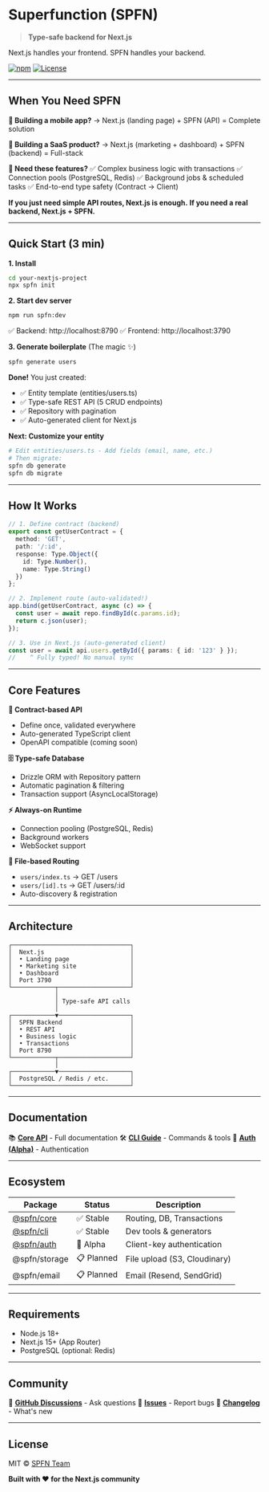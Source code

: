 # Superfunction (SPFN)

> **Type-safe backend for Next.js**

Next.js handles your frontend. SPFN handles your backend.

[![npm](https://img.shields.io/npm/v/@spfn/core)](https://npmjs.com/package/@spfn/core)
[![License](https://img.shields.io/badge/license-MIT-blue)](./LICENSE)

---

## When You Need SPFN

**🚀 Building a mobile app?**
→ Next.js (landing page) + SPFN (API) = Complete solution

**💼 Building a SaaS product?**
→ Next.js (marketing + dashboard) + SPFN (backend) = Full-stack

**🎯 Need these features?**
✅ Complex business logic with transactions
✅ Connection pools (PostgreSQL, Redis)
✅ Background jobs & scheduled tasks
✅ End-to-end type safety (Contract → Client)

**If you just need simple API routes, Next.js is enough.**
**If you need a real backend, Next.js + SPFN.**

---

## Quick Start (3 min)

**1. Install**
```bash
cd your-nextjs-project
npx spfn init
```

**2. Start dev server**
```bash
npm run spfn:dev
```
✅ Backend: http://localhost:8790
✅ Frontend: http://localhost:3790

**3. Generate boilerplate** (The magic ✨)
```bash
spfn generate users
```

**Done!** You just created:
- ✅ Entity template (entities/users.ts)
- ✅ Type-safe REST API (5 CRUD endpoints)
- ✅ Repository with pagination
- ✅ Auto-generated client for Next.js

**Next: Customize your entity**
```bash
# Edit entities/users.ts - Add fields (email, name, etc.)
# Then migrate:
spfn db generate
spfn db migrate
```

---

## How It Works

```typescript
// 1. Define contract (backend)
export const getUserContract = {
  method: 'GET',
  path: '/:id',
  response: Type.Object({
    id: Type.Number(),
    name: Type.String()
  })
};

// 2. Implement route (auto-validated!)
app.bind(getUserContract, async (c) => {
  const user = await repo.findById(c.params.id);
  return c.json(user);
});

// 3. Use in Next.js (auto-generated client)
const user = await api.users.getById({ params: { id: '123' } });
//    ^ Fully typed! No manual sync
```

---

## Core Features

**🎯 Contract-based API**
- Define once, validated everywhere
- Auto-generated TypeScript client
- OpenAPI compatible (coming soon)

**🗄️ Type-safe Database**
- Drizzle ORM with Repository pattern
- Automatic pagination & filtering
- Transaction support (AsyncLocalStorage)

**⚡ Always-on Runtime**
- Connection pooling (PostgreSQL, Redis)
- Background workers
- WebSocket support

**📁 File-based Routing**
- `users/index.ts` → GET /users
- `users/[id].ts` → GET /users/:id
- Auto-discovery & registration

---

## Architecture

```
┌─────────────────────────────────┐
│  Next.js                        │
│  • Landing page                 │
│  • Marketing site               │
│  • Dashboard                    │
│  Port 3790                      │
└────────────┬────────────────────┘
             │
             │ Type-safe API calls
             │
┌────────────▼────────────────────┐
│  SPFN Backend                   │
│  • REST API                     │
│  • Business logic               │
│  • Transactions                 │
│  Port 8790                      │
└────────────┬────────────────────┘
             │
┌────────────▼────────────────────┐
│  PostgreSQL / Redis / etc.      │
└─────────────────────────────────┘
```

---

## Documentation

📚 **[Core API](./packages/core/README.md)** - Full documentation
🛠️ **[CLI Guide](./packages/cli/README.md)** - Commands & tools
🔐 **[Auth (Alpha)](./packages/auth/README.md)** - Authentication

---

## Ecosystem

| Package | Status | Description |
|---------|--------|-------------|
| [@spfn/core](./packages/core) | ✅ Stable | Routing, DB, Transactions |
| [@spfn/cli](./packages/cli) | ✅ Stable | Dev tools & generators |
| [@spfn/auth](./packages/auth) | 🚧 Alpha | Client-key authentication |
| @spfn/storage | 📋 Planned | File upload (S3, Cloudinary) |
| @spfn/email | 📋 Planned | Email (Resend, SendGrid) |

---

## Requirements

- Node.js 18+
- Next.js 15+ (App Router)
- PostgreSQL (optional: Redis)

---

## Community

💬 **[GitHub Discussions](https://github.com/spfn/spfn/discussions)** - Ask questions
🐛 **[Issues](https://github.com/spfn/spfn/issues)** - Report bugs
🌟 **[Changelog](./CHANGELOG.md)** - What's new

---

## License

MIT © [SPFN Team](https://github.com/spfn/spfn)

**Built with ❤️ for the Next.js community**
